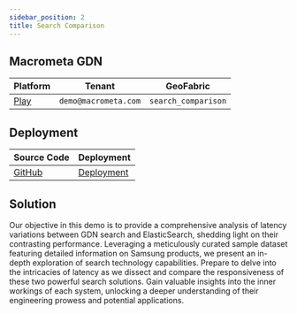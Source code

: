 ```yaml
---
sidebar_position: 2
title: Search Comparison
---
```


## Macrometa GDN

| **Platform**                       | **Tenant**                      | **GeoFabric** |
| ---------------------------------- | ------------------------------ | -------------- |
| [Play](https://play.macrometa.io/) | `demo@macrometa.com` | `search_comparison` |

## Deployment

| **Source Code**                       | **Deployment**                      | 
| ---------------------------------- | ------------------------------ | 
| [GitHub](https://github.com/Macrometacorp/demo-search-comparison) | [Deployment](https://macrometacorp.github.io/demo-search-comparison/) | 

## Solution

Our objective in this demo is to provide a comprehensive analysis of latency variations between GDN search and ElasticSearch, shedding light on their contrasting performance. Leveraging a meticulously curated sample dataset featuring detailed information on Samsung products, we present an in-depth exploration of search technology capabilities. Prepare to delve into the intricacies of latency as we dissect and compare the responsiveness of these two powerful search solutions. Gain valuable insights into the inner workings of each system, unlocking a deeper understanding of their engineering prowess and potential applications.